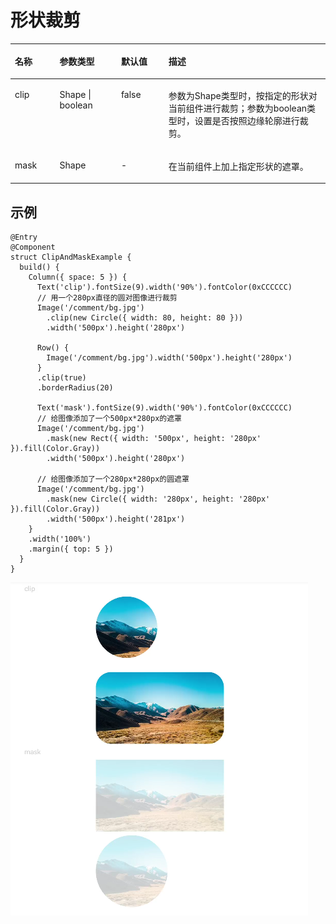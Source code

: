# 形状裁剪<a name="ZH-CN_TOPIC_0000001128996148"></a>

<a name="table146051414275"></a>
<table><thead align="left"><tr id="row668017152712"><th class="cellrowborder" valign="top" width="14.19%" id="mcps1.1.5.1.1"><p id="p668014113277"><a name="p668014113277"></a><a name="p668014113277"></a>名称</p>
</th>
<th class="cellrowborder" valign="top" width="19.52%" id="mcps1.1.5.1.2"><p id="p1568031172711"><a name="p1568031172711"></a><a name="p1568031172711"></a>参数类型</p>
</th>
<th class="cellrowborder" valign="top" width="15.07%" id="mcps1.1.5.1.3"><p id="p1068081122712"><a name="p1068081122712"></a><a name="p1068081122712"></a>默认值</p>
</th>
<th class="cellrowborder" valign="top" width="51.22%" id="mcps1.1.5.1.4"><p id="p186806116274"><a name="p186806116274"></a><a name="p186806116274"></a>描述</p>
</th>
</tr>
</thead>
<tbody><tr id="row1068015110273"><td class="cellrowborder" valign="top" width="14.19%" headers="mcps1.1.5.1.1 "><p id="p156804114277"><a name="p156804114277"></a><a name="p156804114277"></a>clip</p>
</td>
<td class="cellrowborder" valign="top" width="19.52%" headers="mcps1.1.5.1.2 "><p id="p1668071182718"><a name="p1668071182718"></a><a name="p1668071182718"></a>Shape | boolean</p>
</td>
<td class="cellrowborder" valign="top" width="15.07%" headers="mcps1.1.5.1.3 "><p id="p368017172715"><a name="p368017172715"></a><a name="p368017172715"></a>false</p>
</td>
<td class="cellrowborder" valign="top" width="51.22%" headers="mcps1.1.5.1.4 "><p id="p10680151172719"><a name="p10680151172719"></a><a name="p10680151172719"></a>参数为Shape类型时，按指定的形状对当前组件进行裁剪；参数为boolean类型时，设置是否按照边缘轮廓进行裁剪。</p>
</td>
</tr>
<tr id="row2068091122714"><td class="cellrowborder" valign="top" width="14.19%" headers="mcps1.1.5.1.1 "><p id="p12680817272"><a name="p12680817272"></a><a name="p12680817272"></a>mask</p>
</td>
<td class="cellrowborder" valign="top" width="19.52%" headers="mcps1.1.5.1.2 "><p id="p668010119272"><a name="p668010119272"></a><a name="p668010119272"></a>Shape</p>
</td>
<td class="cellrowborder" valign="top" width="15.07%" headers="mcps1.1.5.1.3 "><p id="p196818116273"><a name="p196818116273"></a><a name="p196818116273"></a>-</p>
</td>
<td class="cellrowborder" valign="top" width="51.22%" headers="mcps1.1.5.1.4 "><p id="p168115111272"><a name="p168115111272"></a><a name="p168115111272"></a>在当前组件上加上指定形状的遮罩。</p>
</td>
</tr>
</tbody>
</table>

## 示例<a name="section1794417203411"></a>

```
@Entry
@Component
struct ClipAndMaskExample {
  build() {
    Column({ space: 5 }) {
      Text('clip').fontSize(9).width('90%').fontColor(0xCCCCCC)
      // 用一个280px直径的圆对图像进行裁剪
      Image('/comment/bg.jpg')
        .clip(new Circle({ width: 80, height: 80 }))
        .width('500px').height('280px')

      Row() {
        Image('/comment/bg.jpg').width('500px').height('280px')
      }
      .clip(true)
      .borderRadius(20)

      Text('mask').fontSize(9).width('90%').fontColor(0xCCCCCC)
      // 给图像添加了一个500px*280px的遮罩
      Image('/comment/bg.jpg')
        .mask(new Rect({ width: '500px', height: '280px' }).fill(Color.Gray))
        .width('500px').height('280px')

      // 给图像添加了一个280px*280px的圆遮罩
      Image('/comment/bg.jpg')
        .mask(new Circle({ width: '280px', height: '280px' }).fill(Color.Gray))
        .width('500px').height('281px')
    }
    .width('100%')
    .margin({ top: 5 })
  }
}
```

![](figures/clip.png)

